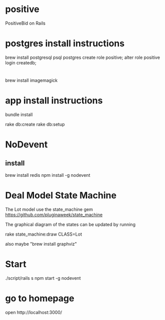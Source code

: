positive
========

PositiveBid on Rails


# postgres install instructions
brew install postgresql
psql postgres
  create role positive;
  alter role positive login createdb;

# 
brew install imagemagick


# app install instructions
bundle install

rake db:create
rake db:setup

# NoDevent
## install
brew install redis
npm install -g nodevent

# Deal Model State Machine

The Lot model use the state_machine gem https://github.com/pluginaweek/state_machine

The graphical diagram of the states can be updated by running 

  rake state_machine:draw CLASS=Lot

also maybe "brew install graphviz"

# Start
./script/rails s
npm start -g nodevent

# go to homepage
open http://localhost:3000/

